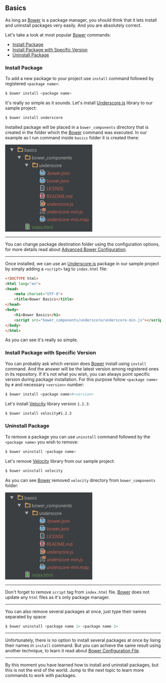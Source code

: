 ## Basics
As long as [Bower][] is a package manager, you should think that it lets install and uninstall packages very easily. And you are absolutely correct.

Let's take a look at most popular [Bower][] commands:

* [Install Package](#install-package)
* [Install Package with Specific Version](#install-package-with-specific-version)
* [Uninstall Package](#uninstall-package)

### Install Package
To add a new package to your project use `install` command followed by registered `<package name>`:
```bash
$ bower install <package name>
```

It's really so simple as it sounds. Let's install [Underscore.js][] library to our sample project:
```bash
$ bower install underscore
```

Installed package will be placed in a `bower_components` directory that is created in the folder which the [Bower][] command was executed. In our example as I run command inside `basics` folder it is created there:

![](images/install-underscore-library.png)

---

You can change package destination folder using the configuration options, for more details read about [Advanced Bower Configuration][].

---

Once installed, we can use an [Underscore.js][] package in our sample project by simply adding a `<script>` tag to `index.html` file:
```html
<!DOCTYPE html>
<html lang="en">
<head>
    <meta charset="UTF-8">
    <title>Bower Basics</title>
</head>
<body>
    <h1>Bower Basics</h1>
    <script src="bower_components/underscore/underscore-min.js"></script>
</body>
</html>
```

As you can see it's really so simple.

### Install Package with Specific Version
You can probably ask which version does [Bower][] install using `install` command. And the answer will be the latest version among registered ones in its repository. If it's not what you wish, you can always point specific version during package installation. For this purpose follow `<package name>` by `#` and necessary `<version>` number:
```bash
$ bower install <package name>#<version>
```

Let's install [Velocity][] library version `1.2.3`:
```bash
$ bower install velocity#1.2.3
```

### Uninstall Package
To remove a package you can use `uninstall` command followed by the `<package name>` you wish to remove:
```bash
$ bower uninstall <package name>
```

Let's remove [Velocity][] library from our sample project:
```bash
$ bower uninstall velocity
```

As you can see [Bower][] removed `velocity` directory from `bower_components` folder:

![](images/install-underscore-library.png)

---

Don't forget to remove `script` tag from `index.html` file. [Bower][] does not update any `html` files as it's only package manager.

---

You can also remove several packages at once, just type their names separated by space:
```bash
$ bower uninstall <package name 1> <package name 2>
```

---

Unfortunately, there is no option to install several packages at once by lising their names in `install` command. But you can achieve the same result using another technique, to learn it read about [Bower Configuration File][].

---

By this moment you have learned how to install and uninstall packages, but this is not the end of the world. Jump to the next topic to learn more commands to work with packages.

[Bower]: http://bower.io "Bower - Package Manager"
[Underscore.js]: http://underscorejs.org "Underscore - js library with useful helpers"
[Velocity]: http://julian.com/research/velocity "Velocity - accelerated js animation"
[Advanced Bower Configuration]: 02-Configuration.md
[Bower Configuration File]: 02-Configuration.md
